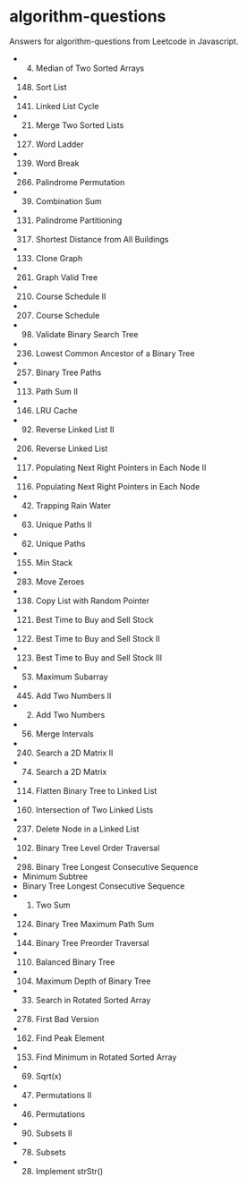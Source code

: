 # algorithm-questions

Answers for algorithm-questions from Leetcode in Javascript.

- 4. Median of Two Sorted Arrays
- 148. Sort List
- 141. Linked List Cycle
- 21. Merge Two Sorted Lists
- 127. Word Ladder
- 139. Word Break
- 266. Palindrome Permutation
- 39. Combination Sum
- 131. Palindrome Partitioning
- 317. Shortest Distance from All Buildings
- 133. Clone Graph
- 261. Graph Valid Tree
- 210. Course Schedule II
- 207. Course Schedule
- 98. Validate Binary Search Tree
- 236. Lowest Common Ancestor of a Binary Tree
- 257. Binary Tree Paths
- 113. Path Sum II
- 146. LRU Cache
- 92. Reverse Linked List II
- 206. Reverse Linked List
- 117. Populating Next Right Pointers in Each Node II
- 116. Populating Next Right Pointers in Each Node
- 42. Trapping Rain Water
- 63. Unique Paths II
- 62. Unique Paths
- 155. Min Stack
- 283. Move Zeroes
- 138. Copy List with Random Pointer
- 121. Best Time to Buy and Sell Stock
- 122. Best Time to Buy and Sell Stock II
- 123. Best Time to Buy and Sell Stock III
- 53. Maximum Subarray
- 445. Add Two Numbers II
- 2. Add Two Numbers
- 56. Merge Intervals
- 240. Search a 2D Matrix II
- 74. Search a 2D Matrix
- 114. Flatten Binary Tree to Linked List
- 160. Intersection of Two Linked Lists
- 237. Delete Node in a Linked List
- 102. Binary Tree Level Order Traversal
- 298. Binary Tree Longest Consecutive Sequence
- Minimum Subtree
- Binary Tree Longest Consecutive Sequence
- 1. Two Sum
- 124. Binary Tree Maximum Path Sum
- 144. Binary Tree Preorder Traversal
- 110. Balanced Binary Tree
- 104. Maximum Depth of Binary Tree
- 33. Search in Rotated Sorted Array
- 278. First Bad Version
- 162. Find Peak Element
- 153. Find Minimum in Rotated Sorted Array
- 69. Sqrt(x)
- 47. Permutations II
- 46. Permutations
- 90. Subsets II
- 78. Subsets
- 28. Implement strStr()
